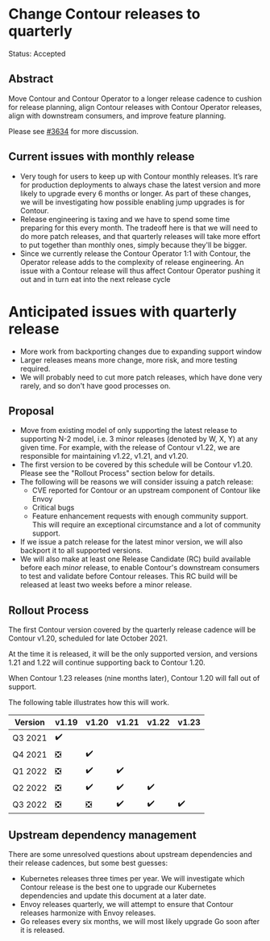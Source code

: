 # Change Contour releases to quarterly

Status: Accepted

## Abstract
Move Contour and Contour Operator to a longer release cadence to cushion for release planning, align Contour releases with Contour Operator releases, align with downstream consumers, and improve feature planning. 

Please see [#3634](https://github.com/projectsesame/sesame/issues/3634) for more discussion.

## Current issues with monthly release
* Very tough for users to keep up with Contour monthly releases. It’s rare for production deployments to always chase the latest version and more likely to upgrade every 6 months or longer. As part of these changes, we will be investigating how possible enabling jump upgrades is for Contour.
* Release engineering is taxing and we have to spend some time preparing for this every month. The tradeoff here is that we will need to do more patch releases, and that quarterly releases will take more effort to put together than monthly ones, simply because they'll be bigger.
* Since we currently release the Contour Operator 1:1 with Contour, the Operator release adds to the complexity of release engineering.  An issue with a Contour release will thus affect Contour Operator pushing it out and in turn eat into the next release cycle

# Anticipated issues with quarterly release
* More work from backporting changes due to expanding support window
* Larger releases means more change, more risk, and more testing required.
* We will probably need to cut more patch releases, which have done very rarely, and so don't have good processes on.


## Proposal

*  Move from existing model of only supporting the latest release to supporting N-2 model, i.e. 3 minor releases (denoted by W, X, Y) at any given time.  For example, with the release of Contour v1.22, we are responsible for maintaining v1.22, v1.21, and v1.20.
*  The first version to be covered by this schedule will be Contour v1.20. Please see the "Rollout Process" section below for details.
*  The following will be reasons we will consider issuing a patch release:
   * CVE reported for Contour or an upstream component of Contour like Envoy
   * Critical bugs 
   * Feature enhancement requests with enough community support. This will require an exceptional circumstance and a lot of community support.
* If we issue a patch release for the latest minor version, we will also backport it to all supported versions.
* We will also make at least one Release Candidate (RC) build available before each *minor* release, to enable Contour's downstream consumers to test and validate before Contour releases. This RC build will be released at least two weeks before a minor release.

## Rollout Process

The first Contour version covered by the quarterly release cadence will be Contour v1.20, scheduled for late October 2021.

At the time it is released, it will be the only supported version, and versions 1.21 and 1.22 will continue supporting back to Contour 1.20.

When Contour 1.23 releases (nine months later), Contour 1.20 will fall out of support.

The following table illustrates how this will work.

| Version |v1.19 |v1.20|v1.21|v1.22|v1.23|
|---------|--------|-------|-------|-------|-------|
|Q3 2021  | :heavy_check_mark: |
|Q4 2021  | :negative_squared_cross_mark: | :heavy_check_mark: |
|Q1 2022  | :negative_squared_cross_mark: | :heavy_check_mark: |:heavy_check_mark: |
|Q2 2022  | :negative_squared_cross_mark: | :heavy_check_mark: |:heavy_check_mark: |:heavy_check_mark: |
|Q3 2022  | :negative_squared_cross_mark: | :negative_squared_cross_mark: |:heavy_check_mark: |:heavy_check_mark: | :heavy_check_mark: |

## Upstream dependency management

There are some unresolved questions about upstream dependencies and their release cadences, but some best guesses:
* Kubernetes releases three times per year. We will investigate which Contour release is the best one to upgrade our Kubernetes dependencies and update this document at a later date.
* Envoy releases quarterly, we will attempt to ensure that Contour releases harmonize with Envoy releases.
* Go releases every six months, we will most likely upgrade Go soon after it is released.
